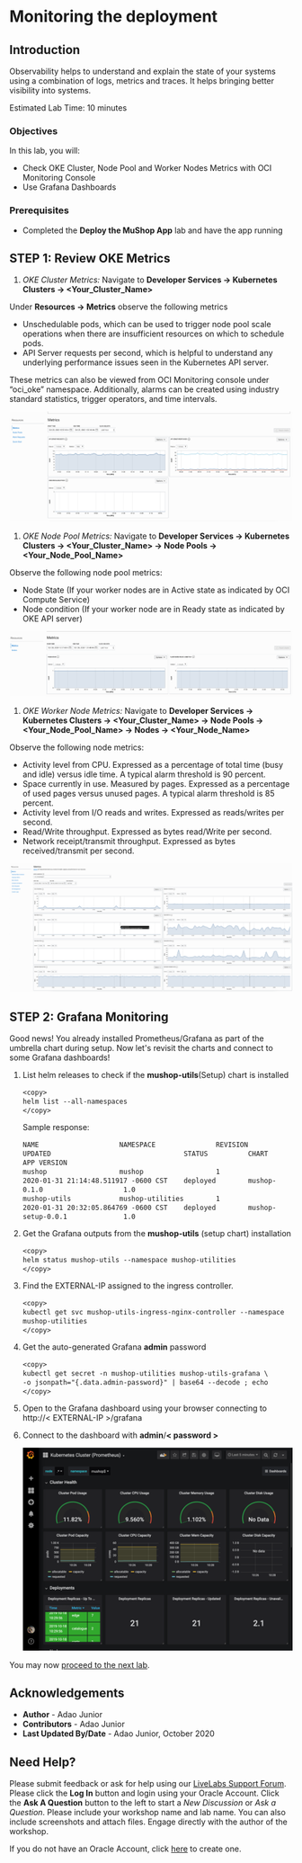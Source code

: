 # Monitoring the deployment

## Introduction

Observability helps to understand and explain the state of your systems using a combination of logs, metrics and traces. It helps bringing better visibility into systems.

Estimated Lab Time: 10 minutes

### Objectives

In this lab, you will:

* Check OKE Cluster, Node Pool and Worker Nodes Metrics with OCI Monitoring Console
* Use Grafana Dashboards

### Prerequisites

* Completed the **Deploy the MuShop App** lab and have the app running

## **STEP 1**: Review OKE Metrics

1. *OKE Cluster Metrics:* Navigate to **Developer Services -> Kubernetes Clusters -> <Your_Cluster_Name>**

Under **Resources -> Metrics** observe the following metrics

* Unschedulable pods, which can be used to trigger node pool scale operations when there are insufficient resources on which to schedule pods.
* API Server requests per second, which is helpful to understand any underlying performance issues seen in the Kubernetes API server.

These metrics can also be viewed from OCI Monitoring console under “oci_oke” namespace. Additionally, alarms can be created using industry standard statistics, trigger operators, and time intervals.

![OKE Cluster Metric](images/cluster-metric.png)

1. *OKE Node Pool Metrics:* Navigate to **Developer Services -> Kubernetes Clusters -> <Your_Cluster_Name> -> Node Pools -> <Your_Node_Pool_Name>**

Observe the following node pool metrics:

* Node State (If your worker nodes are in Active state as indicated by OCI Compute Service)
* Node condition (If your worker node are in Ready state as indicated by OKE API server)

![OKE Node Pool Metric](images/node-pool-metric.png)

1. *OKE Worker Node Metrics:* Navigate to **Developer Services -> Kubernetes Clusters -> <Your_Cluster_Name> -> Node Pools -> <Your_Node_Pool_Name> -> Nodes -> <Your_Node_Name>**

Observe the following node metrics:

* Activity level from CPU. Expressed as a percentage of total time (busy and idle) versus idle time. A typical alarm threshold is 90 percent.
* Space currently in use. Measured by pages. Expressed as a percentage of used pages versus unused pages. A typical alarm threshold is 85 percent.
* Activity level from I/O reads and writes. Expressed as reads/writes per second.
* Read/Write throughput. Expressed as bytes read/Write per second.
* Network receipt/transmit throughput. Expressed as bytes received/transmit per second.

![OKE Worker Node Metric](images/node-metric.png)

## **STEP 2**: Grafana Monitoring

Good news! You already installed Prometheus/Grafana as part of the umbrella chart during setup. Now let's revisit the charts and connect to some Grafana dashboards!

1. List helm releases to check if the **mushop-utils**(Setup) chart is installed

    ````shell
    <copy>
    helm list --all-namespaces
    </copy>
    ````

    Sample response:

    ````shell
    NAME                    NAMESPACE               REVISION        UPDATED                                 STATUS          CHART                           APP VERSION
    mushop                  mushop                  1               2020-01-31 21:14:48.511917 -0600 CST    deployed        mushop-0.1.0                    1.0
    mushop-utils            mushop-utilities        1               2020-01-31 20:32:05.864769 -0600 CST    deployed        mushop-setup-0.0.1              1.0
    ````

1. Get the Grafana outputs from the **mushop-utils** (setup chart) installation

    ````shell
    <copy>
    helm status mushop-utils --namespace mushop-utilities
    </copy>
    ````

1. Find the EXTERNAL-IP assigned to the ingress controller.

    ````shell
    <copy>
    kubectl get svc mushop-utils-ingress-nginx-controller --namespace mushop-utilities
    </copy>
    ````

1. Get the auto-generated Grafana **admin** password

    ````shell
    <copy>
    kubectl get secret -n mushop-utilities mushop-utils-grafana \
    -o jsonpath="{.data.admin-password}" | base64 --decode ; echo
    </copy>
    ````

1. Open to the Grafana dashboard using your browser connecting to http://< EXTERNAL-IP >/grafana

1. Connect to the dashboard with **admin**/**< password >**

    ![MuShop Tree](images/grafana-cluster.png)

You may now [proceed to the next lab](#next).

## Acknowledgements

* **Author** - Adao Junior
* **Contributors** - Adao Junior
* **Last Updated By/Date** - Adao Junior, October 2020

## Need Help?

Please submit feedback or ask for help using our [LiveLabs Support Forum](https://community.oracle.com/tech/developers/categories/livelabsdiscussions). Please click the **Log In** button and login using your Oracle Account. Click the **Ask A Question** button to the left to start a *New Discussion* or *Ask a Question*.  Please include your workshop name and lab name.  You can also include screenshots and attach files.  Engage directly with the author of the workshop.

If you do not have an Oracle Account, click [here](https://profile.oracle.com/myprofile/account/create-account.jspx) to create one.
